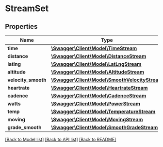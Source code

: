 # StreamSet

## Properties
Name | Type | Description | Notes
------------ | ------------- | ------------- | -------------
**time** | [**\Swagger\Client\Model\TimeStream**](TimeStream.md) |  | [optional] 
**distance** | [**\Swagger\Client\Model\DistanceStream**](DistanceStream.md) |  | [optional] 
**latlng** | [**\Swagger\Client\Model\LatLngStream**](LatLngStream.md) |  | [optional] 
**altitude** | [**\Swagger\Client\Model\AltitudeStream**](AltitudeStream.md) |  | [optional] 
**velocity_smooth** | [**\Swagger\Client\Model\SmoothVelocityStream**](SmoothVelocityStream.md) |  | [optional] 
**heartrate** | [**\Swagger\Client\Model\HeartrateStream**](HeartrateStream.md) |  | [optional] 
**cadence** | [**\Swagger\Client\Model\CadenceStream**](CadenceStream.md) |  | [optional] 
**watts** | [**\Swagger\Client\Model\PowerStream**](PowerStream.md) |  | [optional] 
**temp** | [**\Swagger\Client\Model\TemperatureStream**](TemperatureStream.md) |  | [optional] 
**moving** | [**\Swagger\Client\Model\MovingStream**](MovingStream.md) |  | [optional] 
**grade_smooth** | [**\Swagger\Client\Model\SmoothGradeStream**](SmoothGradeStream.md) |  | [optional] 

[[Back to Model list]](../../README.md#documentation-for-models) [[Back to API list]](../../README.md#documentation-for-api-endpoints) [[Back to README]](../../README.md)

